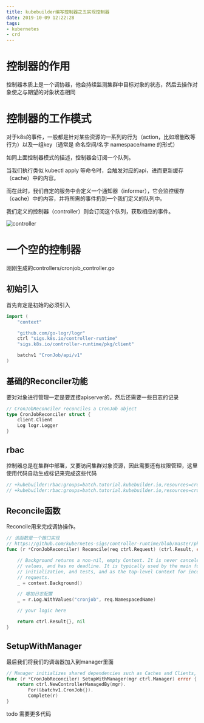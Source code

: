 ```yaml
---
title: kubebuilder编写控制器之五实现控制器
date: 2019-10-09 12:22:28
tags:
- kubernetes
- crd
---
```


# 控制器的作用

控制器本质上是一个调协器，他会持续监测集群中目标对象的状态，然后去操作对象使之与期望的对象状态相同

<!--more-->

# 控制器的工作模式

对于k8s的事件，一般都是针对某些资源的一系列的行为（action，比如增删改等行为）以及一组key（通常是 命名空间/名字 namespace/name 的形式）

如同上面控制器模式的描述，控制器会订阅一个队列。

当我们执行类似 kubectl apply 等命令时，会触发对应的api，进而更新缓存（cache）中的内容。

而在此时，我们自定的服务中会定义一个通知器（informer），它会监控缓存（cache）中的内容，并将所需的事件扔到一个我们定义的队列中。

我们定义的控制器（controller）则会订阅这个队列，获取相应的事件。

![controller](https://qiniu.li-rui.top/controller.png)

# 一个空的控制器

刚刚生成的controllers/cronjob_controller.go

## 初始引入

首先肯定是初始的必须引入

```go
import (
	"context"

	"github.com/go-logr/logr"
	ctrl "sigs.k8s.io/controller-runtime"
	"sigs.k8s.io/controller-runtime/pkg/client"

	batchv1 "CronJob/api/v1"
)
```

## 基础的Reconciler功能

要对对象进行管理一定是要连接apiserver的，然后还需要一些日志的记录

```go
// CronJobReconciler reconciles a CronJob object
type CronJobReconciler struct {
	client.Client
	Log logr.Logger
}
```

## rbac

控制器总是在集群中部署，又要访问集群对象资源，因此需要还有权限管理，这里使用代码自动生成标记来完成这些代码

```go
// +kubebuilder:rbac:groups=batch.tutorial.kubebuilder.io,resources=cronjobs,verbs=get;list;watch;create;update;patch;delete
// +kubebuilder:rbac:groups=batch.tutorial.kubebuilder.io,resources=cronjobs/status,verbs=get;update;patch
```

## Reconcile函数


Reconcile用来完成调协操作。

```go
// 该函数是一个接口实现
// https://github.com/kubernetes-sigs/controller-runtime/blob/master/pkg/reconcile/reconcile.go
func (r *CronJobReconciler) Reconcile(req ctrl.Request) (ctrl.Result, error) {

	// Background returns a non-nil, empty Context. It is never canceled, has no
	// values, and has no deadline. It is typically used by the main function,
	// initialization, and tests, and as the top-level Context for incoming
	// requests.
	_ = context.Background()

	// 增加日志配置
	_ = r.Log.WithValues("cronjob", req.NamespacedName)

	// your logic here

	return ctrl.Result{}, nil
}
```

## SetupWithManager

最后我们将我们的调谐器加入到manager里面

```go
// Manager initializes shared dependencies such as Caches and Clients, and provides them to Runnables.
func (r *CronJobReconciler) SetupWithManager(mgr ctrl.Manager) error {
	return ctrl.NewControllerManagedBy(mgr).
		For(&batchv1.CronJob{}).
		Complete(r)
}
```

todo 需要更多代码